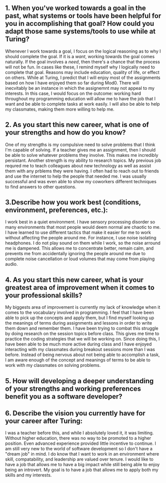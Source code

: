 ## 1. When you've worked towards a goal in the past, what systems or tools have been helpful for you in accomplishing that goal? How could you adapt those same systems/tools to use while at Turing?

Whenever I work towards a goal, I focus on the logical reasoning as to why I should complete the goal. If it is a *want*, 
working towards the goal comes naturally. If the goal involves a *need*, then there's a chance that the process
will not be fun. In cases like these, I remind myself why I logically need to complete that goal. Reasons may include 
education, quality of life, or effect on others. While at Turing, I predict that I will enjoy most of the assignments 
based on how I have enjoyed them so far during Mod0. There will inecvitably be an instance in which the assignemnt 
may not appeal to my interests. In this case, I would focus on the outcome: working hard throughout my programming 
education will allow me to have the job that I want and be able to complete tasks at work easily. I will also be 
able to help my classmates, making them more willing to help me.


## 2. As you start this new career, what is one of your strengths and how do you know?

One of my strengths is my compulsive need to solve problems that I think I'm capable of solving. If a teacher gives me 
an assignment, then I should be able to solve whatever problems they involve. This makes me incredibly persistant. Another 
strength is my ability to research topics. My previous job requred me to teach colleagues about new technology as well as assist them with any prblems they were having. I often had to reach out to friends and use the internet to help the people
that needed me. I was usually successful and was even able to show my coworkers different techniques to find answers 
to other questions.


## 3.Describe how you work best (conditions, environment, preferences, etc.):

I work best in a quiet environment. I have sensory processing disorder so many environments that most people would deem 
normal are chaotic to me. I have learned to use different tactics that make it easier for me to work without affecting 
the people around me. For instance, I use noise isolating headphones. I do not play sound on them while I work, so the noise arround me is dampened. This allows me to concentrate better, remain calm, and prevents me from accidentally ignoring the people around me due to complete noise cancellation or loud volumes that may come from playing audio.


## 4. As you start this new career, what is your greatest area of improvement when it comes to your professional skills?

My biggests area of improvement is currently my lack of knowledge when it comes to the vocabulary involved in programming. I feel that I have been able to pick up the concepts and apply them, but I find myself looking up the meanings of terms during assignments and lessons in order to write them down and remember them. I have been trying to combat this struggle by doing research on the session topics before class. This gives me time to practice the coding strategies that we will be working on. Since doing this, I have been able to be much more active during class and I have enjoyed interacting with my classmates during breakout sessions more than I was before. Instead of being nervous about not being able to accomplish a task, I am aware enough of the concept and meanings of terms to be able to work with my classmates on solving problems. 


## 5. How will developing a deeper understanding of your strengths and working preferences benefit you as a software developer?




## 6. Describe the vision you currently have for your career after Turing:

I was a teacher before this, and while I absolutely loved it, it was limiting. Without higher education, there was no way to be promoted to a higher position. Even advanced experience provided little incentive to continue. I am still very new to the world of software development so I don't have a "dream job" in mind. I do know that I want to work in an environment where skill, compatability, and leadership are valued over tenure. I would like to have a job that allows me to have a big impact while still being able to enjoy being an introvert. My goal is to have a job that allows me to apply both my skills and my interests. 
